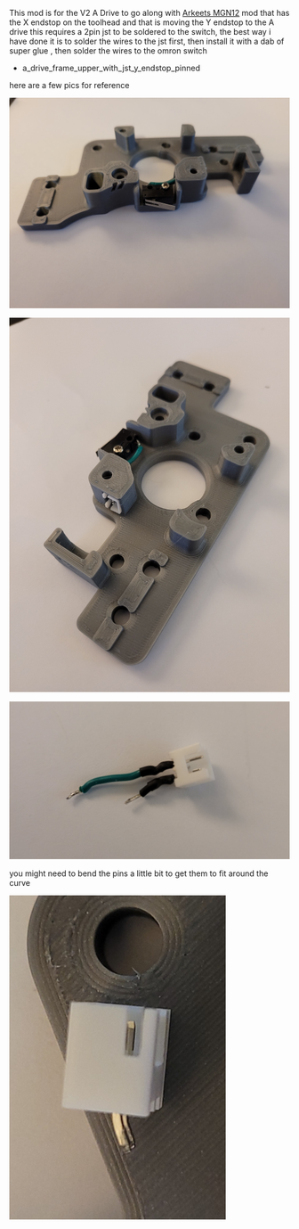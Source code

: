 This mod is for the V2 A Drive to go along with [Arkeets MGN12](https://github.com/VoronDesign/VoronUsers/tree/master/printer_mods/arkeet/mgn12) mod that has the X endstop on the toolhead 
and that is moving the Y endstop to the A drive this requires a 2pin jst to be soldered to the switch, 
the best way i have done it is to solder the wires to the jst first, then install it with a dab of super glue , then solder the wires to the omron switch 

- a_drive_frame_upper_with_jst_y_endstop_pinned

here are a few pics for reference

![A Drive](Images/1.png)

![A Drive With JST](Images/2.png)

![Jst with Wires](Images/3.png)

you might need to bend the pins a little bit to get them to fit around the curve

![JST with bent pins](Images/4.png)



